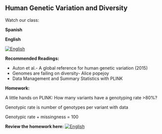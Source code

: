 ## Human Genetic Variation and Diversity ##

Watch our class: 

**Spanish**


**English**

[![English](https://img.youtube.com/vi/iL0f3Vu3Xhw/0.jpg)](https://youtube.com/watch?v=iL0f3Vu3Xhw)


**Recommended Readings:**
- Auton et al.- A global reference for human genetic variation (2015)
- Genomes are failing on diversity- Alice popejoy
- Data Management and Summary Statistics with PLINK

**Homework:**

A little hands on PLINK: 
How many variants have a genotyping rate >80%?

Genotypic rate is number of genotypes per variant with data 

Genotypic rate + missingness = 100

**Review the homework here:**
[![English](https://img.youtube.com/vi/A5AApOrOTK8/0.jpg)](https://youtube.com/watch?v=A5AApOrOTK8)
  
